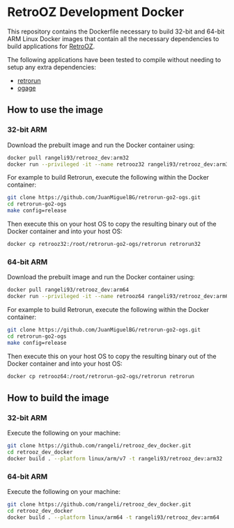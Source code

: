 # RetroOZ Development Docker

This repository contains the Dockerfile necessary to build 32-bit and 64-bit ARM Linux Docker images that contain all the necessary dependencies to build applications for [RetroOZ](https://github.com/southoz/RetroOZ/wiki).

The following applications have been tested to compile without needing to setup any extra dependencies:

* [retrorun](https://github.com/JuanMiguelBG/retrorun-go2-ogs)
* [ogage](https://github.com/JuanMiguelBG/ogage)

## How to use the image

### 32-bit ARM

Download the prebuilt image and run the Docker container using:

```bash
docker pull rangeli93/retrooz_dev:arm32
docker run --privileged -it --name retrooz32 rangeli93/retrooz_dev:arm32 bash
```

For example to build Retrorun, execute the following within the Docker container:

```bash
git clone https://github.com/JuanMiguelBG/retrorun-go2-ogs.git
cd retrorun-go2-ogs
make config=release
```

Then execute this on your host OS to copy the resulting binary out of the Docker container and into your host OS:

```bash
docker cp retrooz32:/root/retrorun-go2-ogs/retrorun retrorun32
```

### 64-bit ARM

Download the prebuilt image and run the Docker container using:

```bash
docker pull rangeli93/retrooz_dev:arm64
docker run --privileged -it --name retrooz64 rangeli93/retrooz_dev:arm64 bash
```

For example to build Retrorun, execute the following within the Docker container:

```bash
git clone https://github.com/JuanMiguelBG/retrorun-go2-ogs.git
cd retrorun-go2-ogs
make config=release
```

Then execute this on your host OS to copy the resulting binary out of the Docker container and into your host OS:

```bash
docker cp retrooz64:/root/retrorun-go2-ogs/retrorun retrorun
```

## How to build the image

### 32-bit ARM

Execute the following on your machine:

```bash
git clone https://github.com/rangeli/retrooz_dev_docker.git
cd retrooz_dev_docker
docker build . --platform linux/arm/v7 -t rangeli93/retrooz_dev:arm32
```

### 64-bit ARM

Execute the following on your machine:

```bash
git clone https://github.com/rangeli/retrooz_dev_docker.git
cd retrooz_dev_docker
docker build . --platform linux/arm64 -t rangeli93/retrooz_dev:arm64
```
